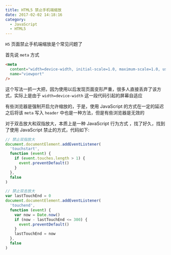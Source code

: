 ```yaml
---
title: HTML5 禁止手机端缩放
date: 2017-02-02 14:18:16
category:
  - JavaScript
  - HTML5
---
```


`H5` 页面禁止手机端缩放是个常见问题了

首先说 `meta` 方式

```html
<meta
  content="width=device-width, initial-scale=1.0, maximum-scale=1.0, user-scalable=0;"
  name="viewport"
/>
```

这个写法一抓一大把，因为使用以后发现页面变形严重，很多人直接丢弃了该方式，实际上是由于 `width=device-width` 这一段代码引起的屏幕自适应

有些浏览器是强制开启允许缩放的，于是，使用 JavaScript 的方式在一定的延迟之后将该 `meta` 写入 `header` 中也是一种方法，但是有些浏览器是无效的

对于双击放大和双指放大，本质上是一种 JavaScript 行为方式 ，找了好久，找到了使用 JavaScript 禁止的方式，代码如下:

```js
// 禁止双指放大
document.documentElement.addEventListener(
  'touchstart',
  function (event) {
    if (event.touches.length > 1) {
      event.preventDefault()
    }
  },
  false
)

// 禁止双击放大
var lastTouchEnd = 0
document.documentElement.addEventListener(
  'touchend',
  function (event) {
    var now = Date.now()
    if (now - lastTouchEnd <= 300) {
      event.preventDefault()
    }
    lastTouchEnd = now
  },
  false
)
```
